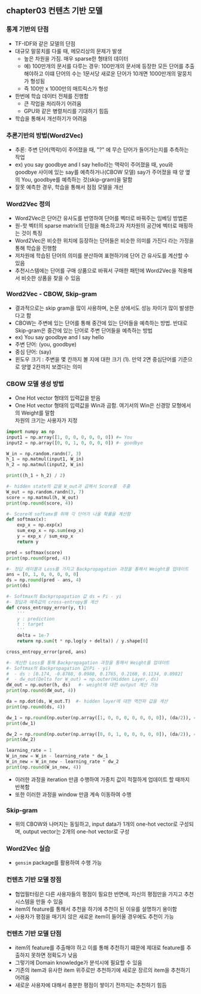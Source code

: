 ## chapter03 컨텐츠 기반 모델

### 통계 기반의 단점
- TF-IDF와 같은 모델의 단점
- 대규모 말뭉치를 다룰 때, 메모리상의 문제가 발생
  - 높은 차원을 가짐. 매우 sparse한 형태의 데이터
  - 예) 100만개의 문서를 다루는 경우: 100만개의 문서에 등장한 모든 단어를 추출해야하고 이떄 단어의 수는 1문서당 새로운 단어가 10개면 1000만개의 말뭉치가 형성됨
  - 즉 100만 x 1000만의 매트릭스가 형성
- 한번에 학습 데이터 전체를 진행함
  - 큰 작업을 처리하기 어려움
  - GPU와 같은 병렬처리를 기대하기 힘듬
- 학습을 통해서 개선하기가 어려움  

### 추론기반의 방법(Word2Vec)
- 추론: 주변 단어(맥락)이 주어졌을 때, "?" 에 무슨 단어가 들어가는지를 추측하는 작업
- ex) you say goodbye and I say hello라는 맥락이 주어졌을 때, you와 goodbye 사이에 있는 say를 예측하거나(CBOW 모델) say가 주어졌을 때 양 옆의 You, goodbye를 예측하는 것(skip-gram)을 말함
- 잘못 예측한 경우, 학습을 통해서 점점 모델을 개선

### Word2Vec 정의
- Word2Vec은 단어간 유사도를 반영하여 단어를 벡터로 바꿔주는 임베딩 방법론
- 원-핫 벡터의 sparse matrix의 단점을 해소하고자 저차원의 공간에 벡터로 매핑하는 것이 특징
- Word2Vec은 비슷한 위치에 등장하는 단어들은 비슷한 의미를 가진다 라는 가정을 통해 학습을 진행함
- 저차원에 학습된 단어의 의미를 분산하여 표현하기에 단어 간 유사도를 계산할 수 있음
- 추천시스템에는 단어를 구매 상품으로 바꿔서 구매한 패턴에 Word2Vec을 적용해서 비슷한 상품을 찾을 수 있음

### Word2Vec - CBOW, Skip-gram
- 결과적으로는 skip gram을 많이 사용하며, 논문 상에서도 성능 차이가 많이 발생한다고 함
- CBOW는 주변에 있는 단어를 통해 중간에 있는 단어들을 예측하는 방법. 반대로 Skip-gram은 중간에 있는 단어로 주변 단어들을 예측하는 방법
- ex) You say goodbye and I say hello
- 주변 단어: (you, goodbye)
- 중심 단어: (say)
- 윈도우 크기 : 주변을 몇 칸까지 볼 지에 대한 크기 (1). 만약 2면 중심단어를 기준으로 양옆 2칸까지 보겠다는 의미

### CBOW 모델 생성 방법
- One Hot vector 형태의 입력값을 받음
- One Hot vector 형태의 입력값을 Win과 곱함. 여기서의 Win은 신경망 모형에서의 Weight를 말함  
  차원의 크기는 사용자가 지정
~~~python
import numpy as np
input1 = np.array([1, 0, 0, 0, 0, 0, 0]) #= You
input2 = np.array([0, 0, 1, 0, 0, 0, 0]) #- goodbye

W_in = np.random.randn(7, 3)
h_1 = np.matmul(input1, W_in)
h_2 = np.matmul(input2, W_in)

print((h_1 + h_2) / 2)

#- hidden state의 값을 W_out과 곱해서 Score를  추출
W_out = np.random.randn(3, 7)
score = np.matmul(h, W_out)
print(np.round(score, 4))

#- Score에 softamx를 취해 각 단어가 나올 확률을 계산함
def softmax(x):
    exp_x = np.exp(x)
    sum_exp_x = np.sum(exp_x)
    y = exp_x / sum_exp_x
    return y

pred = softmax(score)
print(np.round(pred, 4))

#- 정답 레이블과 Loss를 가지고 Backpropagation 과정을 통해서 Weight를 업데이트
ans = [0, 1, 0, 0, 0, 0, 0]   
ds = np.round(pred - ans, 4)
print(ds)

#- Softmax의 Backpropagation 값 ds = Pi - yi
#- 정답과 예측값의 cross-entropy를 계산
def cross_entropy_error(y, t):
    '''
    y : prediction
    t : target
    '''
    delta = 1e-7
    return np.sum(t * np.log(y + delta)) / y.shape[0]

cross_entropy_error(pred, ans)

#- 계산한 Loss를 통해 Backpropagation 과정을 통해서 Weight를 업데이트
#- Softmax의 Backpropagation 값(Pi - yi)
#  - ds : [0.174, -0.8788, 0.0988, 0.1765, 0.2168, 0.1134, 0.0982]
#  - dw_out(Delta for W_out) = np.outer(Hidden Layer, ds)
dW_out = np.outer(h, ds)   #- weight에 대한 output 계산 가능 
print(np.round(dW_out, 4))

da = np.dot(ds, W_out.T)  #- hidden layer에 대한 역전파 값을 계산
print(np.round(ds, 4))

dw_1 = np.round(np.outer(np.array([1, 0, 0, 0, 0, 0, 0, 0]), (da/2)), 4) 
print(dw_1)

dw_2 = np.round(np.outer(np.array([0, 0, 1, 0, 0, 0, 0, 0]), (da/2)), 4) 
print(dw_2)

learning_rate = 1
W_in_new = W_in - learning_rate * dw_1
W_in_new = W_in_new - learning_rate * dw_2
print(np.round(W_in_new, 4))
~~~
- 이러한 과정을 iteration 만큼 수행하여 가중치 값이 적절하게 업데이트 할 때까지 반복함
- 또한 이러한 과정을 window 만큼 계속 이동하여 수행

### Skip-gram 
- 위의 CBOW와 나머지는 동일하고, input data가 1개의 one-hot vector로 구성되며, output vector는 2개의 one-hot vector로 구성


### Word2Vec 실습
- `gensim` package를 활용하여 수행 가능

### 컨텐츠 기반 모델 장점
- 협업필터링은 다른 사용자들의 평점이 필요한 반면에, 자신의 평점만을 가지고 추천시스템을 만들 수 있음
- item의 feature를 통해서 추천을 하기에 추천이 된 이유를 설명하기 용이함
- 사용자가 평점을 매기지 않은 새로운 item이 들어올 경우에도 추천이 가능 

### 컨텐츠 기반 모델 단점
- item의 feature를 추출해야 하고 이를 통해 추천하기 떄문에 제대로 feature를 추출하지 못하면 정확도가 낮음
- 그렇기에 Domain knowledge가 분석시에 필요할 수 있음
- 기존의 item과 유사한 item 위주로만 추천하기에 새로운 장르의 item을 추천하기 어려움
- 새로운 사용자에 대해서 충분한 평점이 쌓이기 전까지는 추천하기 힘듬

